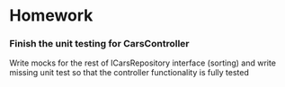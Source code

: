 # Homework

### Finish the unit testing for CarsController

Write mocks for the rest of ICarsRepository interface (sorting) and
write missing unit test so that the controller functionality is fully tested
